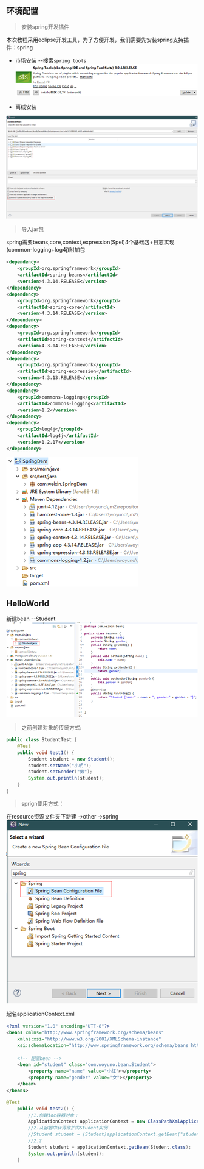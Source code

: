
## 环境配置

>安装spring开发插件

本次教程采用eclipse开发工具，为了方便开发，我们需要先安装spring支持插件：spring

- 市场安装 --搜索`spring tools`
![](img/2.png)

- 离线安装

![](img/4.png)

>导入jar包

spring需要beans,core,context,expression(Spel)4个基础包+日志实现(common-logging+log4j)附加包
```xml
<dependency>
    <groupId>org.springframework</groupId>
    <artifactId>spring-beans</artifactId>
    <version>4.3.14.RELEASE</version>
</dependency>
<dependency>
    <groupId>org.springframework</groupId>
    <artifactId>spring-core</artifactId>
    <version>4.3.14.RELEASE</version>
</dependency>
<dependency>
    <groupId>org.springframework</groupId>
    <artifactId>spring-context</artifactId>
    <version>4.3.14.RELEASE</version>
</dependency>
<dependency>
    <groupId>org.springframework</groupId>
    <artifactId>spring-expression</artifactId>
    <version>4.3.13.RELEASE</version>
</dependency>
<dependency>
	<groupId>commons-logging</groupId>
	<artifactId>commons-logging</artifactId>
	<version>1.2</version>
</dependency>
<dependency>
	<groupId>log4j</groupId>
	<artifactId>log4j</artifactId>
	<version>1.2.17</version>
</dependency>
```
![](img/5.png)

## HelloWorld

新建bean  --Student
![](img/6.png)

>之前创建对象的传统方式:

```java
public class StudentTest {
	@Test
	public void test1() {
		Student student = new Student();
		student.setName("小明");
		student.setGender("男");
		System.out.println(student);
	}
}
```

>sprign使用方式：

在resource资源文件夹下新建 ->other ->spring
![](img/7.png)

起名applicationContext.xml
```xml
<?xml version="1.0" encoding="UTF-8"?>
<beans xmlns="http://www.springframework.org/schema/beans"
	xmlns:xsi="http://www.w3.org/2001/XMLSchema-instance"
	xsi:schemaLocation="http://www.springframework.org/schema/beans http://www.springframework.org/schema/beans/spring-beans.xsd">

	<!-- 配置bean -->
	<bean id="student" class="com.woyuno.bean.Student">
		<property name="name" value="小红"></property>
		<property name="gender" value="女"></property>
	</bean>
</beans>
```
```java
@Test
	public void test2() {
		//1.创建ioc容器对象：
		ApplicationContext applicationContext = new ClassPathXmlApplicationContext("applicationContext.xml");
		//2.从容器中获得维护的Student实例
		//Student student = (Student)applicationContext.getBean("student");
		//2.2
		Student student = applicationContext.getBean(Student.class);
		System.out.println(student);
	}
```
